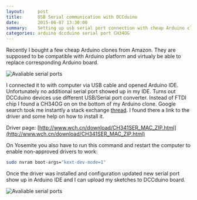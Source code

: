 ```yaml
---
layout:     post
title:      USB Serial communication with DCCduino
date:       2015-06-07 13:30:00
summary:    Setting up usb serial port connection with cheap Arduino clone - DCCduino
categories: arduino dccduino serial port CH34OG
---
```



Recently I bought a few cheap Arduino clones from Amazon. They are supposed to be compatible with Arduino platform and virtualy be able to replace corresponding Arduino board.

![Avaliable serial ports](/images.jpg)

I connected it to with computer via USB cable and opened Arduino IDE. Unfortunately no additional serial port showed up in my IDE. Turns out DCCduino devices use different USB/Serial port converter. Instead of FTDI chip I found a CH34OG on on the bottom of my Arduino clone. Google search took me instantly a stack exchange [thread](http://arduino.stackexchange.com/questions/3700/rename-device-name-ch340-usb-to-serial-mac-os). I found there a link to the driver and some help on how to install it.

Driver page: [http://www.wch.cn/download/CH341SER_MAC_ZIP.html](http://www.wch.cn/download/CH341SER_MAC_ZIP.html)

On Yosemite you also have to run this command and restart the computer to enable non-approved drivers to work:

```bash
sudo nvram boot-args="kext-dev-mode=1"
```

Once the driver was installed and configuration updated new serial port show up in Arduino IDE and I can upload my sketches to DCCduino board.

![Avaliable serial ports](/images.jpg)
